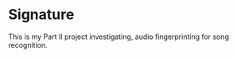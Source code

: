Signature
=========

This is my Part II project investigating, audio fingerprinting for song recognition.
